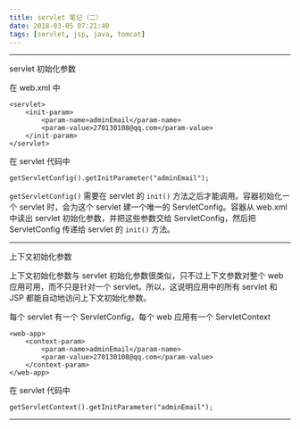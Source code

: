 ```yaml
---
title: servlet 笔记（二）
date: 2018-03-05 07:21:40
tags: [servlet, jsp, java, tomcat]
---
```


---

servlet 初始化参数

在 web.xml 中

```
<servlet>
    <init-param>
        <param-name>adminEmail</param-name>
        <param-value>270130108@qq.com</param-value>
    </init-param>
</servlet>
```

在 servlet 代码中

```
getServletConfig().getInitParameter("adminEmail");
```

`getServletConfig()` 需要在 servlet 的 `init()` 方法之后才能调用。容器初始化一个 servlet 时，会为这个 servlet 建一个唯一的 ServletConfig。容器从 web.xml 中读出 servlet 初始化参数，并把这些参数交给 ServletConfig，然后把 ServletConfig 传递给 servlet 的 `init()` 方法。

---

上下文初始化参数

上下文初始化参数与 servlet 初始化参数很类似，只不过上下文参数对整个 web 应用可用，而不只是针对一个 servlet。所以，这说明应用中的所有 servlet 和 JSP 都能自动地访问上下文初始化参数。

每个 servlet 有一个 ServletConfig，每个 web 应用有一个 ServletContext

```
<web-app>
    <context-param>
        <param-name>adminEmail</param-name>
        <param-value>270130108@qq.com</param-value>
    </context-param>
</web-app>
```

在 servlet 代码中

```
getServletContext().getInitParameter("adminEmail");
```

---